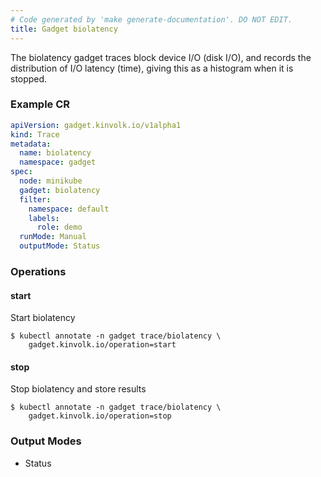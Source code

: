 ```yaml
---
# Code generated by 'make generate-documentation'. DO NOT EDIT.
title: Gadget biolatency
---
```


The biolatency gadget traces block device I/O (disk I/O), and records the
distribution of I/O latency (time), giving this as a histogram when it is
stopped.

### Example CR

```yaml
apiVersion: gadget.kinvolk.io/v1alpha1
kind: Trace
metadata:
  name: biolatency
  namespace: gadget
spec:
  node: minikube
  gadget: biolatency
  filter:
    namespace: default
    labels:
      role: demo
  runMode: Manual
  outputMode: Status
```

### Operations


#### start

Start biolatency

```
$ kubectl annotate -n gadget trace/biolatency \
    gadget.kinvolk.io/operation=start
```
#### stop

Stop biolatency and store results

```
$ kubectl annotate -n gadget trace/biolatency \
    gadget.kinvolk.io/operation=stop
```

### Output Modes

* Status
